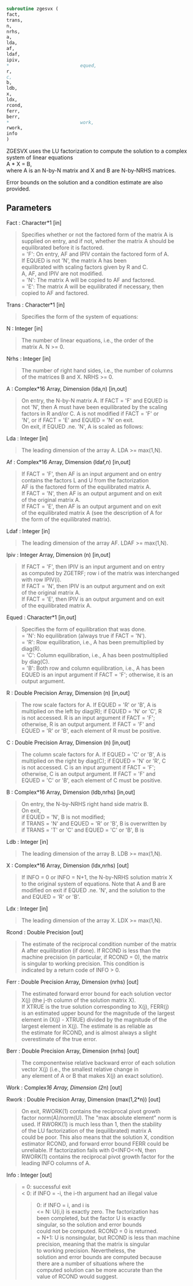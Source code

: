 ```fortran  
subroutine zgesvx (  
fact,  
trans,  
n,  
nrhs,  
a,  
lda,  
af,  
ldaf,  
ipiv,  
*                          equed,  
r,  
c,  
b,  
ldb,  
x,  
ldx,  
rcond,  
ferr,  
berr,  
*                          work,  
rwork,  
info  
)  
```  
  
ZGESVX uses the LU factorization to compute the solution to a complex  
system of linear equations  
A * X = B,  
where A is an N-by-N matrix and X and B are N-by-NRHS matrices.  
  
Error bounds on the solution and a condition estimate are also  
provided.  
  
## Parameters  
Fact : Character*1 [in]  
> Specifies whether or not the factored form of the matrix A is  
> supplied on entry, and if not, whether the matrix A should be  
> equilibrated before it is factored.  
> = 'F':  On entry, AF and IPIV contain the factored form of A.  
> If EQUED is not 'N', the matrix A has been  
> equilibrated with scaling factors given by R and C.  
> A, AF, and IPIV are not modified.  
> = 'N':  The matrix A will be copied to AF and factored.  
> = 'E':  The matrix A will be equilibrated if necessary, then  
> copied to AF and factored.  
  
Trans : Character*1 [in]  
> Specifies the form of the system of equations:  
  
N : Integer [in]  
> The number of linear equations, i.e., the order of the  
> matrix A.  N >= 0.  
  
Nrhs : Integer [in]  
> The number of right hand sides, i.e., the number of columns  
> of the matrices B and X.  NRHS >= 0.  
  
A : Complex*16 Array, Dimension (lda,n) [in,out]  
> On entry, the N-by-N matrix A.  If FACT = 'F' and EQUED is  
> not 'N', then A must have been equilibrated by the scaling  
> factors in R and/or C.  A is not modified if FACT = 'F' or  
> 'N', or if FACT = 'E' and EQUED = 'N' on exit.  
> On exit, if EQUED .ne. 'N', A is scaled as follows:  
  
Lda : Integer [in]  
> The leading dimension of the array A.  LDA >= max(1,N).  
  
Af : Complex*16 Array, Dimension (ldaf,n) [in,out]  
> If FACT = 'F', then AF is an input argument and on entry  
> contains the factors L and U from the factorization  
> AF is the factored form of the equilibrated matrix A.  
> If FACT = 'N', then AF is an output argument and on exit  
> of the original matrix A.  
> If FACT = 'E', then AF is an output argument and on exit  
> of the equilibrated matrix A (see the description of A for  
> the form of the equilibrated matrix).  
  
Ldaf : Integer [in]  
> The leading dimension of the array AF.  LDAF >= max(1,N).  
  
Ipiv : Integer Array, Dimension (n) [in,out]  
> If FACT = 'F', then IPIV is an input argument and on entry  
> as computed by ZGETRF; row i of the matrix was interchanged  
> with row IPIV(i).  
> If FACT = 'N', then IPIV is an output argument and on exit  
> of the original matrix A.  
> If FACT = 'E', then IPIV is an output argument and on exit  
> of the equilibrated matrix A.  
  
Equed : Character*1 [in,out]  
> Specifies the form of equilibration that was done.  
> = 'N':  No equilibration (always true if FACT = 'N').  
> = 'R':  Row equilibration, i.e., A has been premultiplied by  
> diag(R).  
> = 'C':  Column equilibration, i.e., A has been postmultiplied  
> by diag(C).  
> = 'B':  Both row and column equilibration, i.e., A has been  
> EQUED is an input argument if FACT = 'F'; otherwise, it is an  
> output argument.  
  
R : Double Precision Array, Dimension (n) [in,out]  
> The row scale factors for A.  If EQUED = 'R' or 'B', A is  
> multiplied on the left by diag(R); if EQUED = 'N' or 'C', R  
> is not accessed.  R is an input argument if FACT = 'F';  
> otherwise, R is an output argument.  If FACT = 'F' and  
> EQUED = 'R' or 'B', each element of R must be positive.  
  
C : Double Precision Array, Dimension (n) [in,out]  
> The column scale factors for A.  If EQUED = 'C' or 'B', A is  
> multiplied on the right by diag(C); if EQUED = 'N' or 'R', C  
> is not accessed.  C is an input argument if FACT = 'F';  
> otherwise, C is an output argument.  If FACT = 'F' and  
> EQUED = 'C' or 'B', each element of C must be positive.  
  
B : Complex*16 Array, Dimension (ldb,nrhs) [in,out]  
> On entry, the N-by-NRHS right hand side matrix B.  
> On exit,  
> if EQUED = 'N', B is not modified;  
> if TRANS = 'N' and EQUED = 'R' or 'B', B is overwritten by  
> if TRANS = 'T' or 'C' and EQUED = 'C' or 'B', B is  
  
Ldb : Integer [in]  
> The leading dimension of the array B.  LDB >= max(1,N).  
  
X : Complex*16 Array, Dimension (ldx,nrhs) [out]  
> If INFO = 0 or INFO = N+1, the N-by-NRHS solution matrix X  
> to the original system of equations.  Note that A and B are  
> modified on exit if EQUED .ne. 'N', and the solution to the  
> and EQUED = 'R' or 'B'.  
  
Ldx : Integer [in]  
> The leading dimension of the array X.  LDX >= max(1,N).  
  
Rcond : Double Precision [out]  
> The estimate of the reciprocal condition number of the matrix  
> A after equilibration (if done).  If RCOND is less than the  
> machine precision (in particular, if RCOND = 0), the matrix  
> is singular to working precision.  This condition is  
> indicated by a return code of INFO > 0.  
  
Ferr : Double Precision Array, Dimension (nrhs) [out]  
> The estimated forward error bound for each solution vector  
> X(j) (the j-th column of the solution matrix X).  
> If XTRUE is the true solution corresponding to X(j), FERR(j)  
> is an estimated upper bound for the magnitude of the largest  
> element in (X(j) - XTRUE) divided by the magnitude of the  
> largest element in X(j).  The estimate is as reliable as  
> the estimate for RCOND, and is almost always a slight  
> overestimate of the true error.  
  
Berr : Double Precision Array, Dimension (nrhs) [out]  
> The componentwise relative backward error of each solution  
> vector X(j) (i.e., the smallest relative change in  
> any element of A or B that makes X(j) an exact solution).  
  
Work : Complex*16 Array, Dimension (2*n) [out]  
  
Rwork : Double Precision Array, Dimension (max(1,2*n)) [out]  
> On exit, RWORK(1) contains the reciprocal pivot growth  
> factor norm(A)/norm(U). The "max absolute element" norm is  
> used. If RWORK(1) is much less than 1, then the stability  
> of the LU factorization of the (equilibrated) matrix A  
> could be poor. This also means that the solution X, condition  
> estimator RCOND, and forward error bound FERR could be  
> unreliable. If factorization fails with 0<INFO<=N, then  
> RWORK(1) contains the reciprocal pivot growth factor for the  
> leading INFO columns of A.  
  
Info : Integer [out]  
> = 0:  successful exit  
> < 0:  if INFO = -i, the i-th argument had an illegal value  
> > 0:  if INFO = i, and i is  
> <= N:  U(i,i) is exactly zero.  The factorization has  
> been completed, but the factor U is exactly  
> singular, so the solution and error bounds  
> could not be computed. RCOND = 0 is returned.  
> = N+1: U is nonsingular, but RCOND is less than machine  
> precision, meaning that the matrix is singular  
> to working precision.  Nevertheless, the  
> solution and error bounds are computed because  
> there are a number of situations where the  
> computed solution can be more accurate than the  
> value of RCOND would suggest.  
  
